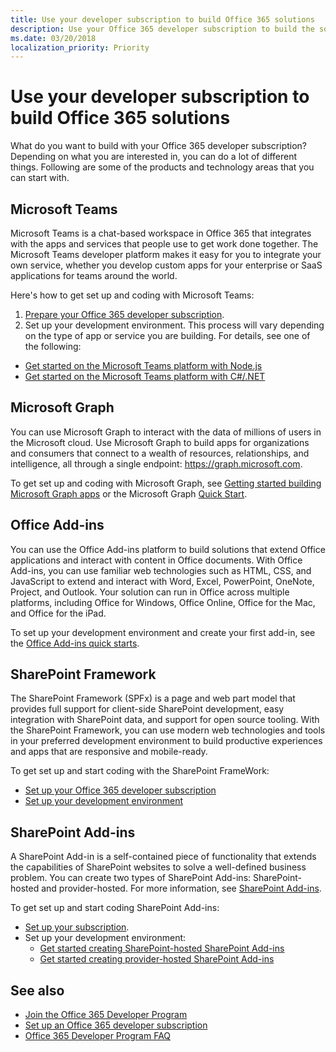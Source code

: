 ```yaml
---
title: Use your developer subscription to build Office 365 solutions
description: Use your Office 365 developer subscription to build the solutions you want.
ms.date: 03/20/2018
localization_priority: Priority
---
```


# Use your developer subscription to build Office 365 solutions

What do you want to build with your Office 365 developer subscription? Depending on what you are interested in, you can do a lot of different things. Following are some of the products and technology areas that you can start with.

## Microsoft Teams

Microsoft Teams is a chat-based workspace in Office 365 that integrates with the apps and services that people use to get work done together. The Microsoft Teams developer platform makes it easy for you to integrate your own service, whether you develop custom apps for your enterprise or SaaS applications for teams around the world.

Here's how to get set up and coding with Microsoft Teams:

1. [Prepare your Office 365 developer subscription](https://docs.microsoft.com/microsoftteams/platform/get-started/get-started-tenant).
2. Set up your development environment. This process will vary depending on the type of app or service you are building. For details, see one of the following:

  - [Get started on the Microsoft Teams platform with Node.js](https://docs.microsoft.com/microsoftteams/platform/get-started/get-started-nodejs)
  - [Get started on the Microsoft Teams platform with C#/.NET](https://docs.microsoft.com/microsoftteams/platform/get-started/get-started-dotnet)

## Microsoft Graph

You can use Microsoft Graph to interact with the data of millions of users in the Microsoft cloud. Use Microsoft Graph to build apps for organizations and consumers that connect to a wealth of resources, relationships, and intelligence, all through a single endpoint: https://graph.microsoft.com.

To get set up and coding with Microsoft Graph, see [Getting started building Microsoft Graph apps](https://developer.microsoft.com/graph/docs/concepts/get-started) or the Microsoft Graph [Quick Start](https://developer.microsoft.com/graph/quick-start).

## Office Add-ins

You can use the Office Add-ins platform to build solutions that extend Office applications and interact with content in Office documents. With Office Add-ins, you can use familiar web technologies such as HTML, CSS, and JavaScript to extend and interact with Word, Excel, PowerPoint, OneNote, Project, and Outlook. Your solution can run in Office across multiple platforms, including Office for Windows, Office Online, Office for the Mac, and Office for the iPad.

To set up your development environment and create your first add-in, see the [Office Add-ins quick starts](https://docs.microsoft.com/office/dev/add-ins/).

## SharePoint Framework

The SharePoint Framework (SPFx) is a page and web part model that provides full support for client-side SharePoint development, easy integration with SharePoint data, and support for open source tooling. With the SharePoint Framework, you can use modern web technologies and tools in your preferred development environment to build productive experiences and apps that are responsive and mobile-ready.

To get set up and start coding with the SharePoint FrameWork:

- [Set up your Office 365 developer subscription](https://docs.microsoft.com/sharepoint/dev/spfx/set-up-your-developer-tenant)
- [Set up your development environment](https://docs.microsoft.com/sharepoint/dev/spfx/set-up-your-development-environment)

## SharePoint Add-ins 

A SharePoint Add-in is a self-contained piece of functionality that extends the capabilities of SharePoint websites to solve a well-defined business problem. You can create two types of SharePoint Add-ins: SharePoint-hosted and provider-hosted. For more information, see [SharePoint Add-ins](https://docs.microsoft.com/sharepoint/dev/sp-add-ins/sharepoint-add-ins).

To get set up and start coding SharePoint Add-ins:

- [Set up your subscription](https://docs.microsoft.com/sharepoint/dev/spfx/set-up-your-developer-tenant).  
- Set up your development environment: 
  - [Get started creating SharePoint-hosted SharePoint Add-ins](https://docs.microsoft.com/sharepoint/dev/sp-add-ins/get-started-creating-sharepoint-hosted-sharepoint-add-ins)  
  - [Get started creating provider-hosted SharePoint Add-ins](https://docs.microsoft.com/sharepoint/dev/sp-add-ins/get-started-creating-provider-hosted-sharepoint-add-ins)  

## See also

- [Join the Office 365 Developer Program](office-365-developer-program.md)
- [Set up an Office 365 developer subscription](office-365-developer-program-get-started.md) 
- [Office 365 Developer Program FAQ](office-365-developer-program-faq.md) 
